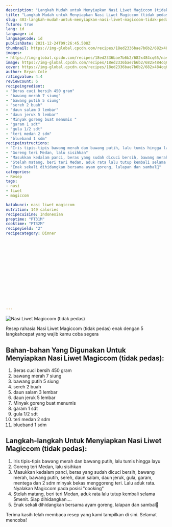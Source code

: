 ```yaml
---
description: "Langkah Mudah untuk Menyiapkan Nasi Liwet Magiccom (tidak pedas) Anti Gagal"
title: "Langkah Mudah untuk Menyiapkan Nasi Liwet Magiccom (tidak pedas) Anti Gagal"
slug: 403-langkah-mudah-untuk-menyiapkan-nasi-liwet-magiccom-tidak-pedas-anti-gagal
future: true
lang: id
language: id
languageCode: id
publishDate: 2021-12-24T09:26:45.508Z 
thumbnail: https://img-global.cpcdn.com/recipes/18ed2336bae7b6b2/682x484cq65/nasi-liwet-magiccom-tidak-pedas-foto-resep-utama.png
images:
- https://img-global.cpcdn.com/recipes/18ed2336bae7b6b2/682x484cq65/nasi-liwet-magiccom-tidak-pedas-foto-resep-utama.png
image: https://img-global.cpcdn.com/recipes/18ed2336bae7b6b2/682x484cq65/nasi-liwet-magiccom-tidak-pedas-foto-resep-utama.png
cover: https://img-global.cpcdn.com/recipes/18ed2336bae7b6b2/682x484cq65/nasi-liwet-magiccom-tidak-pedas-foto-resep-utama.png
author: Bryan Cole
ratingvalue: 4.4
reviewcount: 6
recipeingredient:
- "Beras cuci bersih 450 gram"
- "bawang merah 7 siung"
- "bawang putih 5 siung"
- "sereh 2 buah"
- "daun salam 3 lembar"
- "daun jeruk 5 lembar"
- "Minyak goreng buat menumis "
- "garam 1 sdt"
- "gula 1/2 sdt"
- "teri medan 2 sdm"
- "blueband 1 sdm"
recipeinstructions:
- "Iris tipis-tipis bawang merah dan bawang putih, lalu tumis hingga layu"
- "Goreng teri Medan, lalu sisihkan"
- "Masukkan kedalam panci, beras yang sudah dicuci bersih, bawang merah, bawang putih, sereh, daun salam, daun jeruk, gula, garam, mentega dan 2 sdm minyak bekas menggoreng teri. Lalu aduk rata. Nyalakan Magiccom pada posisi &#34;cooking&#34;"
- "Stelah matang, beri teri Medan, aduk rata lalu tutup kembali selama 5menit. Siap dihidangkan...."
- "Enak sekali dihidangkan bersama ayam goreng, lalapan dan sambal🥰"
categories:
- Resep
tags:
- nasi
- liwet
- magiccom

katakunci: nasi liwet magiccom 
nutrition: 149 calories
recipecuisine: Indonesian
preptime: "PT31M"
cooktime: "PT32M"
recipeyield: "2"
recipecategory: Dinner


     
    
    
    
    
    
    
    
    
    
    
      
    
---
```



![Nasi Liwet Magiccom (tidak pedas)](https://img-global.cpcdn.com/recipes/18ed2336bae7b6b2/682x484cq65/nasi-liwet-magiccom-tidak-pedas-foto-resep-utama.png)

Resep rahasia Nasi Liwet Magiccom (tidak pedas)  enak dengan 5 langkahcepat yang wajib kamu coba segera

<!--inarticleads1-->

## Bahan-bahan Yang Digunakan Untuk Menyiapkan Nasi Liwet Magiccom (tidak pedas):

1. Beras cuci bersih 450 gram
1. bawang merah 7 siung
1. bawang putih 5 siung
1. sereh 2 buah
1. daun salam 3 lembar
1. daun jeruk 5 lembar
1. Minyak goreng buat menumis 
1. garam 1 sdt
1. gula 1/2 sdt
1. teri medan 2 sdm
1. blueband 1 sdm



<!--inarticleads2-->

## Langkah-langkah Untuk Menyiapkan Nasi Liwet Magiccom (tidak pedas):

1. Iris tipis-tipis bawang merah dan bawang putih, lalu tumis hingga layu
1. Goreng teri Medan, lalu sisihkan
1. Masukkan kedalam panci, beras yang sudah dicuci bersih, bawang merah, bawang putih, sereh, daun salam, daun jeruk, gula, garam, mentega dan 2 sdm minyak bekas menggoreng teri. Lalu aduk rata. Nyalakan Magiccom pada posisi &#34;cooking&#34;
1. Stelah matang, beri teri Medan, aduk rata lalu tutup kembali selama 5menit. Siap dihidangkan....
1. Enak sekali dihidangkan bersama ayam goreng, lalapan dan sambal🥰




Terima kasih telah membaca resep yang kami tampilkan di sini. Selamat mencoba!
